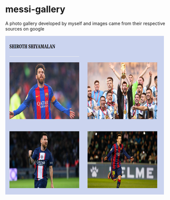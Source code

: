 # messi-gallery
A photo gallery developed by myself and images came from their respective sources on google

<img src="screenshot/screenshot.png" width="500" height="500">

